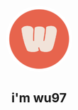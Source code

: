 <div align="center" style="border-radius: 100%;">

<img src="./img/avatar.png" width="150" height="150" style="border-radius: 100%;" />

# i'm wu97
  
</div>
